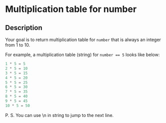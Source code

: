 # Multiplication table for number

## Description

Your goal is to return multiplication table for `number` that is always an integer from 1 to 10.

For example, a multiplication table (string) for `number == 5` looks like below:

```python
1 * 5 = 5
2 * 5 = 10
3 * 5 = 15
4 * 5 = 20
5 * 5 = 25
6 * 5 = 30
7 * 5 = 35
8 * 5 = 40
9 * 5 = 45
10 * 5 = 50
```

P. S. You can use \n in string to jump to the next line.